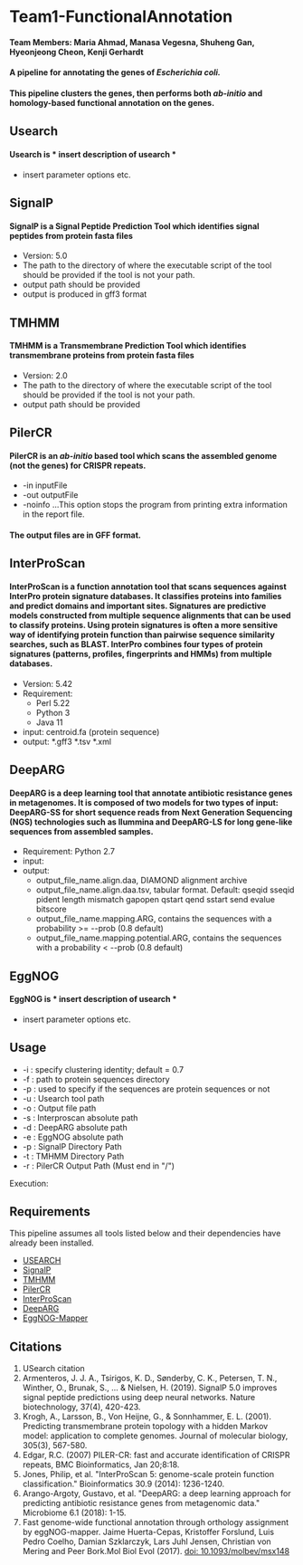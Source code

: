 # Team1-FunctionalAnnotation
#### Team Members: Maria Ahmad, Manasa Vegesna, Shuheng Gan, Hyeonjeong Cheon, Kenji Gerhardt
#### A pipeline for annotating the genes of *Escherichia coli.*
#### This pipeline clusters the genes, then performs both *ab-initio* and homology-based functional annotation on the genes.

## **Usearch**
#### Usearch is * insert description of usearch *
- insert parameter options etc.

## **SignalP**
#### SignalP is a Signal Peptide Prediction Tool which identifies signal peptides from protein fasta files
* Version: 5.0 
* The path to the directory of where the executable script of the tool should be provided if the tool is not your path.
* output path should be provided 
* output is produced in gff3 format

## **TMHMM**
#### TMHMM is a Transmembrane Prediction Tool which identifies transmembrane proteins from protein fasta files
* Version: 2.0
* The path to the directory of where the executable script of the tool should be provided if the tool is not your path.
* output path should be provided 

## **PilerCR**
#### PilerCR is an *ab-initio* based tool which scans the assembled genome (not the genes) for CRISPR repeats.
- -in inputFile
- -out outputFile
- -noinfo
...This option stops the program from printing extra information in the report file.

#### The output files are in GFF format. 

## **InterProScan**
#### InterProScan is a function annotation tool that scans sequences against InterPro protein signature databases. It classifies proteins into families and predict domains and important sites. Signatures are predictive models constructed from multiple sequence alignments that can be used to classify proteins. Using protein signatures is often a more sensitive way of identifying protein function than pairwise sequence similarity searches, such as BLAST. InterPro combines four types of protein signatures (patterns, profiles, fingerprints and HMMs) from multiple databases.
* Version: 5.42
* Requirement: 
  - Perl 5.22
  - Python 3
  - Java 11
* input: centroid.fa (protein sequence)
* output: *.gff3 *.tsv *.xml

## **DeepARG**
#### DeepARG is a deep learning tool that annotate antibiotic resistance genes in metagenomes. It is composed of two models for two types of input: DeepARG-SS for short sequence reads from Next Generation Sequencing (NGS) technologies such as Ilummina and DeepARG-LS for long gene-like sequences from assembled samples.
* Requirement: Python 2.7
* input:
* output:
  - output_file_name.align.daa, DIAMOND alignment archive
  - output_file_name.align.daa.tsv, tabular format. Default: qseqid sseqid pident length mismatch gapopen qstart qend sstart send evalue bitscore
  - output_file_name.mapping.ARG, contains the sequences with a probability >= --prob (0.8 default)
  - output_file_name.mapping.potential.ARG, contains the sequences with a probability < --prob (0.8 default)

## **EggNOG**
#### EggNOG is * insert description of usearch *
- insert parameter options etc.

## Usage
* -i : specify clustering identity; default = 0.7
* -f : path to protein sequences directory
* -p : used to specify if the sequences are protein sequences or not
* -u : Usearch tool path
* -o : Output file path
* -s : Interproscan absolute path
* -d : DeepARG absolute path
* -e : EggNOG absolute path
* -p : SignalP Directory Path
* -t : TMHMM Directory Path
* -r : PilerCR Output Path (Must end in "/")

Execution: 

## Requirements 
This pipeline assumes all tools listed below and their dependencies have already been installed.

* [USEARCH](https://www.drive5.com/usearch/download.html)
* [SignalP](https://services.healthtech.dtu.dk/service.php?SignalP-5.0)
* [TMHMM](https://services.healthtech.dtu.dk/service.php?TMHMM-2.0)
* [PilerCR](https://www.drive5.com/pilercr/)
* [InterProScan](http://www.ebi.ac.uk/interpro/download/)
* [DeepARG](https://bench.cs.vt.edu/deeparg)
* [EggNOG-Mapper](https://github.com/eggnogdb/eggnog-mapper)

## Citations
1. USearch citation
2. Armenteros, J. J. A., Tsirigos, K. D., Sønderby, C. K., Petersen, T. N., Winther, O., Brunak, S., ... & Nielsen, H. (2019). SignalP 5.0 improves signal peptide predictions using deep neural networks. Nature biotechnology, 37(4), 420-423.
3. Krogh, A., Larsson, B., Von Heijne, G., & Sonnhammer, E. L. (2001). Predicting transmembrane protein topology with a hidden Markov model: application to complete genomes. Journal of molecular biology, 305(3), 567-580.
4. Edgar, R.C. (2007) PILER-CR: fast and accurate identification of CRISPR repeats, BMC Bioinformatics, Jan 20;8:18.
5. Jones, Philip, et al. "InterProScan 5: genome-scale protein function classification." Bioinformatics 30.9 (2014): 1236-1240.
6. Arango-Argoty, Gustavo, et al. "DeepARG: a deep learning approach for predicting antibiotic resistance genes from metagenomic data." Microbiome 6.1 (2018): 1-15.
7.  Fast genome-wide functional annotation through orthology assignment by eggNOG-mapper. Jaime Huerta-Cepas, Kristoffer Forslund, Luis Pedro Coelho, Damian Szklarczyk, Lars Juhl Jensen, Christian von Mering and Peer Bork.Mol Biol Evol (2017). [doi: 10.1093/molbev/msx148](https://doi.org/10.1093/molbev/msx148)

